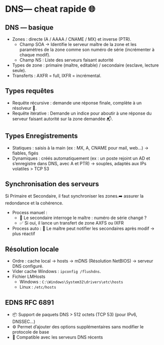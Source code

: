 # DNS— cheat rapide 🌐

## DNS — basique
- Zones : directe (A / AAAA / CNAME / MX) et inverse (PTR).
	- Champ SOA → Identifie le serveur maître de la zone et les paramètres de la zone comme son numéro de série (incrémenter à chaque modif).
	- Champ NS : Liste des serveurs faisant autorité
- Types de zone : primaire (maître, editable) / secondaire (esclave, lecture seule).  
- Transferts : AXFR = full, IXFR = incrémental.  

## Types requêtes
- Requête récursive : demande une réponse finale, complète à un résolveur 🧾.
- Requête itérative : Demande un indice pour aboutir à une réponse du serveur faisant autorité sur la zone demandée 📬.


## Types Enregistrements
- Statiques : saisis à la main (ex : MX, A, CNAME pour mail, web...) → fiables, figés
- Dynamiques : créés automatiquement (ex : un poste rejoint un AD et s’enregistre dans DNS, avec A et PTR) → souples, adaptés aux IPs volatiles > TCP 53

## Synchronisation des serveurs
Si Primaire et Secondaire, il faut synchroniser les zones.➡️ assurer la redondance et la cohérence.
- Process manuel :
	- 🧭 Le secondaire interroge le maître : numéro de série changé ?
	- ✅ Si oui, il lance un transfert de zone AXFS ou IXFR
- Process auto : 🔔 Le maître peut notifier les secondaires après modif → plus réactif

## Résolution locale
- Ordre : cache local → hosts → mDNS (Résolution NetBIOS) → serveur DNS configuré.  
- Vider cache Windows : `ipconfig /flushdns`.
- Fichier LMHosts 
	- Windows : `C:\Windows\System32\drivers\etc\hosts`
	- Linux : `/etc/hosts`

## EDNS RFC 6891
- 📦 Support de paquets DNS > 512 octets (TCP 53) (pour IPv6, DNSSEC…)
- ⚙️ Permet d’ajouter des options supplémentaires sans modifier le protocole de base
- 🔄 Compatible avec les serveurs DNS récents
